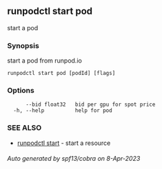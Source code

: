 ## runpodctl start pod

start a pod

### Synopsis

start a pod from runpod.io

```
runpodctl start pod [podId] [flags]
```

### Options

```
      --bid float32   bid per gpu for spot price
  -h, --help          help for pod
```

### SEE ALSO

* [runpodctl start](runpodctl_start.md)	 - start a resource

###### Auto generated by spf13/cobra on 8-Apr-2023
